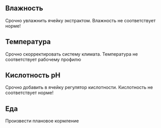 ## Влажность

Срочно увлажнить ячейку экстрактом. Влажность не соответствует норме!

## Температура

Срочно скорректировать систему климата. Температура не соответствует рабочему профилю

## Кислотность pH

Срочно добавить в ячейку регулятор кислотности. Кислотность не соответствует норме!

## Еда

Произвести плановое кормление
